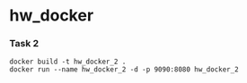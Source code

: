 # hw_docker
### Task 2
```
docker build -t hw_docker_2 .
docker run --name hw_docker_2 -d -p 9090:8080 hw_docker_2
```

